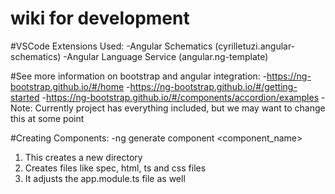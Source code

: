 # wiki for development

#VSCode Extensions Used:
-Angular Schematics (cyrilletuzi.angular-schematics)
-Angular Language Service (angular.ng-template)

#See more information on bootstrap and angular integration:
-https://ng-bootstrap.github.io/#/home
-https://ng-bootstrap.github.io/#/getting-started
-https://ng-bootstrap.github.io/#/components/accordion/examples
-Note: Currently project has everything included, but we may want to change this at some point

#Creating Components:
-ng generate component <component_name>
1. This creates a new directory
2. Creates files like spec, html, ts and css files
3. It adjusts the app.module.ts file as well